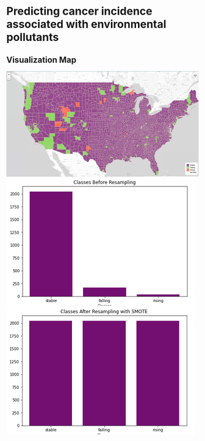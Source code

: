 
# Predicting cancer incidence associated with environmental pollutants

## Visualization Map

![Image_name](Resources/visualization_map.png) 
![Image_name](Resources/classes_before_resampling.png) 
![Image_name](Resources/classes_after_resampling.png) 




